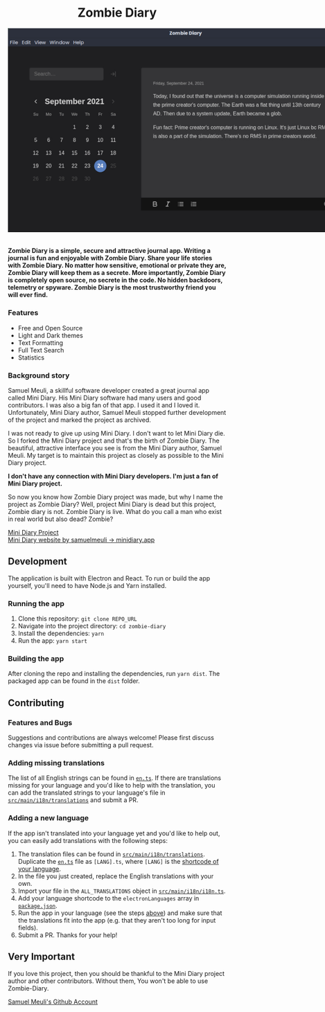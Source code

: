<!-- @format -->

<div align="center">
  <h1>Zombie Diary</h1>
  <img src="showcase/screenshot-1.jpg" style="max-width: 820px">
  <br>
</div>

<br>

**Zombie Diary is a simple, secure and attractive journal app. Writing a journal is fun and 
enjoyable with Zombie Diary. Share your life stories with Zombie Diary. No matter how sensitive, emotional or private they are, Zombie Diary will keep them as a secrete. More importantly, Zombie 
Diary is completely open source, no secrete in the code. No hidden backdoors, telemetry or spyware. Zombie Diary is the most trustworthy friend you will ever find.**

### Features

+ Free and Open Source
+ Light and Dark themes
+ Text Formatting
+ Full Text Search
+ Statistics

### Background story

Samuel Meuli, a skillful software developer created a great journal app called Mini Diary. His Mini 
Diary software had many users and good contributors. I was also a big fan of that app. I used it and 
I loved it. Unfortunately, Mini Diary author, Samuel Meuli stopped further development of the 
project and marked the project as archived.

I was not ready to give up using Mini Diary. I don't want to let Mini Diary die. So I forked the 
Mini Diary project and that's the birth of Zombie Diary. The beautiful, attractive interface you see 
is from the Mini Diary author, Samuel Meuli. My target is to maintain this project as closely as 
possible to the Mini Diary project.  

**I don't have any connection with Mini Diary developers. I'm just a fan of Mini Diary project.**

So now you know how Zombie Diary project was made, but why I name the project as Zombie Diary? Well,
project Mini Diary is dead but this project, Zombie diary is not. Zombie Diary is live. What do you 
call a man who exist in real world but also dead? Zombie? 

[Mini Diary Project](https://github.com/samuelmeuli/mini-diary) \
[Mini Diary website by samuelmeuli → minidiary.app](https://minidiary.app)

## Development

The application is built with Electron and React. To run or build the app yourself, you'll need to
have Node.js and Yarn installed.

### Running the app

1. Clone this repository: `git clone REPO_URL`
2. Navigate into the project directory: `cd zombie-diary`
3. Install the dependencies: `yarn`
4. Run the app: `yarn start`

### Building the app

After cloning the repo and installing the dependencies, run `yarn dist`. The packaged app can be found in the `dist` folder.

## Contributing

### Features and Bugs

Suggestions and contributions are always welcome! Please first discuss changes via issue before 
submitting a pull request.

### Adding missing translations

The list of all English strings can be found in [`en.ts`](./src/main/i18n/translations/en.ts). If 
there are translations missing for your language and you'd like to help with the translation, you 
can add the translated strings to your language's file in 
[`src/main/i18n/translations`](./src/main/i18n/translations) and submit a PR.

### Adding a new language

If the app isn't translated into your language yet and you'd like to help out, you can easily add 
translations with the following steps:

1. The translation files can be found in [`src/main/i18n/translations`](./src/main/i18n/translations). 
Duplicate the [`en.ts`](./src/main/i18n/translations/en.ts) file as `[LANG].ts`, where `[LANG]` is 
the [shortcode of your language](https://electronjs.org/docs/api/locales).
1. In the file you just created, replace the English translations with your own.
1. Import your file in the `ALL_TRANSLATIONS` object in [`src/main/i18n/i18n.ts`](./src/main/i18n/i18n.ts).
1. Add your language shortcode to the `electronLanguages` array in [`package.json`](./package.json).
1. Run the app in your language (see the steps [above](#development)) and make sure that the 
translations fit into the app (e.g. that they aren't too long for input fields).
1. Submit a PR. Thanks for your help!

## Very Important

If you love this project, then you should be thankful to the Mini Diary project author and other 
contributors. Without them, You won't be able to use Zombie-Diary.

[Samuel Meuli's Github Account](https://github.com/samuelmeuli)